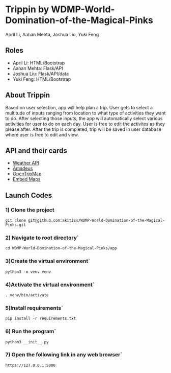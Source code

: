 # Trippin by WDMP-World-Domination-of-the-Magical-Pinks
April Li, Aahan Mehta, Joshua Liu, Yuki Feng

## Roles
- April Li: HTML/Bootstrap
- Aahan Mehta: Flask/API
- Joshua Liu: Flask/API/data
- Yuki Feng: HTML/Bootstrap

## About Trippin
Based on user selection, app will help plan a trip. User gets to select a multitude of inputs ranging from location to what type of activities they want to do. After selecting those inputs, the app will automatically select various activities for user to do on each day. User is free to edit the activites as they please after. After the trip is completed, trip will be saved in user database where user is free to edit and view.  

## API and their cards
- [Weather API](https://github.com/stuy-softdev/notes-and-code/blob/main/api_kb/411_on_weatherbit.md)
- [Amadeus](https://github.com/stuy-softdev/notes-and-code/blob/main/api_kb/411_on_Amadeus.md)
- [OpenTripMap](https://github.com/stuy-softdev/notes-and-code/blob/main/api_kb/411_on_OpenTripMap.md)
- [Embed Maps](https://github.com/stuy-softdev/notes-and-code/blob/main/api_kb/411_on_Maps-Embed.md)

## Launch Codes
### 1) Clone the project
```
git clone git@github.com:akitiss/WDMP-World-Domination-of-the-Magical-Pinks.git
```

### 2) Navigate to root directory`
``` 
cd WDMP-World-Domination-of-the-Magical-Pinks/app
```

### 3)Create the virtual environment`
```
python3 -m venv venv
```

### 4)Activate the virtual environment`
```
. venv/bin/activate
```

### 5)Install requirements`
```
pip install -r requirements.txt
```

### 6) Run the program`

``` 
python3 __init__.py
```

### 7) Open the following link in any web browser`
```
https://127.0.0.1:5000
```
